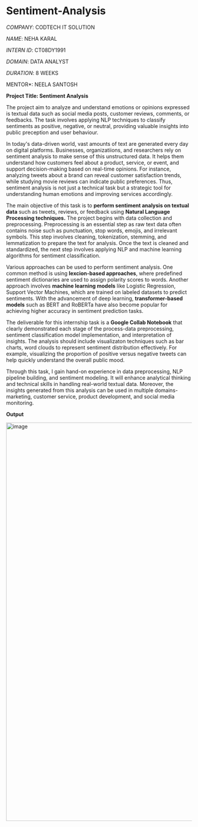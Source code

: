 # Sentiment-Analysis

*COMPANY*: CODTECH IT SOLUTION

*NAME*: NEHA KARAL

*INTERN ID*: CT08DY1991

*DOMAIN*: DATA ANALYST

*DURATION*: 8 WEEKS

MENTOR*: NEELA SANTOSH

**Project Title: Sentiment Analysis**

The project aim to analyze and understand emotions or opinions expressed is textual data such  as social media posts, customer reviews, comments, or feedbacks. The task involves applying NLP techniques to classify sentiments as positive, negative, or neutral, providing valuable insights into public preception and user behaviour.

In today's data-driven world, vast amounts of text are generated every day on digital platforms. Businesses, organizatiions, and researchers rely on sentiment analysis to make sense of this unstructured data. It helps them understand how customers feel about a product, service, or event, and support decision-making based on real-time opinions. For instance, analyzing tweets about a brand can reveal customer satisfaction trends, while studying movie reviews can indicate public preferences. Thus, sentiment analysis is not just a technical task but a strategic tool for understanding human emotions and improving services accordingly.

The main objective of this task is to **perform sentiment analysis on textual data** such as tweets, reviews, or feedback using **Natural Language Processing techniques.** The project begins with data collection and preprocessing. Preprocessing is an essential step as raw text data often contains noise such as punctuation, stop words, emojis, and irrelevant symbols. This step involves cleaning, tokenization, stemming, and lemmatization to prepare the text for analysis. Once the text is cleaned and standardized, the next step involves applying NLP and machine learning algorithms for sentiment classification.

Various approaches can be used to perform sentiment analysis. One common method is using **lexcion-based approaches**, where predefined sentiment dictionaries are used to assign polarity scores to words. Another approach involves **machine learning models** like Logistic Regression, Support Vector Machines, which are trained on labeled datasets to predict sentiments. With the advancement of deep learning, **transformer-based models** such as BERT and RoBERTa have also become popular for achieving higher accuracy in sentiment prediction tasks. 

The deliverable for this internship task is a **Google Collab Notebook** that clearly demonstrated each stage of the process-data preprocessing, sentiment classification model implementation, and interpretation of insights. The analysis should include visualizaton techniques such as bar charts, word clouds to represent sentiment distribution effectively. For example, visualizing the proportion of positive versus negative tweets can help quickly understand the overall public mood. 

Through this task, I gain hand-on experience in data preprocessing, NLP pipeline building, and sentiment modeling. It will enhance analytical thinking and technical skills in handling real-world textual data.
Moreover, the insights generated from this analysis can be used in multiple domains-marketing, customer service, product development, and social media monitoring.

**Output**

<img width="1920" height="1080" alt="image" src="https://github.com/user-attachments/assets/da26257d-f3fe-4f98-a579-792a375b1604" />

